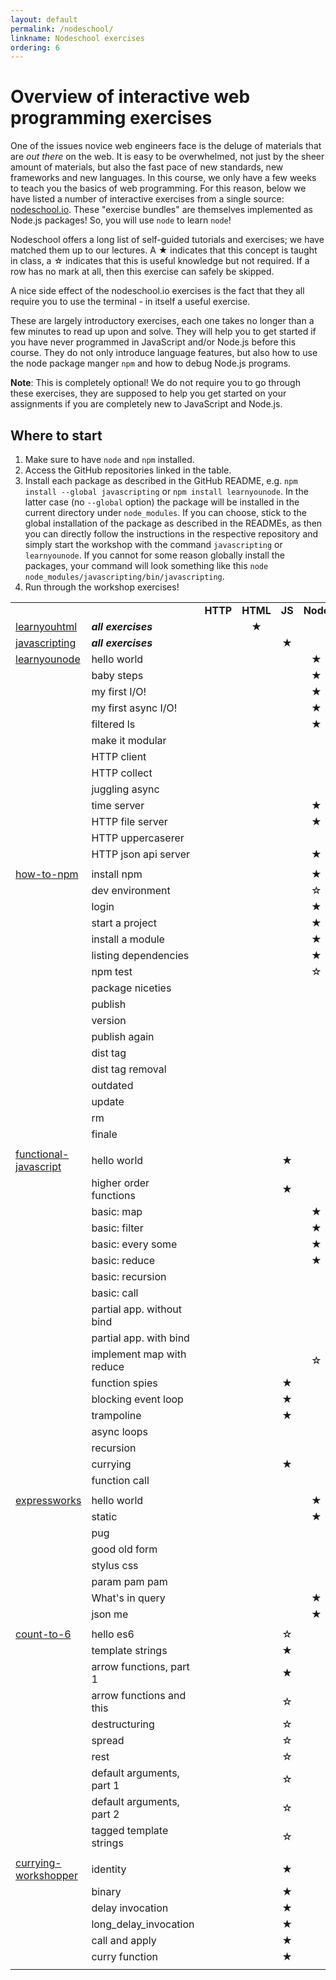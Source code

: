 ```yaml
---
layout: default
permalink: /nodeschool/
linkname: Nodeschool exercises
ordering: 6
---
```


# Overview of interactive web programming exercises

One of the issues novice web engineers face is the deluge of materials that are *out there* on the web. It is easy to be overwhelmed, not just by the sheer amount of materials, but also the fast pace of new standards, new frameworks and new languages. In this course, we only have a few weeks to teach you the basics of web programming. For this reason, below we have listed a number of interactive exercises from a single source: [nodeschool.io](https://nodeschool.io/). These "exercise bundles" are themselves implemented as Node.js packages! So, you will use `node` to learn `node`!

Nodeschool offers a long list of self-guided tutorials and exercises; we have matched them up to our lectures. A ★ indicates that this concept is taught in class, a ☆ indicates that this is useful knowledge but not required. If a row has no mark at all, then this exercise can safely be skipped.

A nice side effect of the nodeschool.io exercises is the fact that they all require you to use the terminal - in itself a useful exercise.

These are largely introductory exercises, each one takes no longer than a few minutes to read up upon and solve. They will help you to get started if you have never programmed in JavaScript and/or Node.js before this course. They do not only introduce language features, but also how to use the node package manger `npm` and how to debug Node.js programs.

**Note**: This is completely optional! We do not require you to go through these exercises, they are supposed to help you get started on your assignments if you are completely new to JavaScript and Node.js.


## Where to start

1. Make sure to have `node` and `npm` installed.
2. Access the GitHub repositories linked in the table.
3. Install each package as described in the GitHub README, e.g. `npm install --global javascripting` or `npm install learnyounode`. In the latter case (no `--global` option) the package will be installed in the current directory under `node_modules`. If you can choose, stick to the global installation of the package as described in the READMEs, as then you can directly follow the instructions in the respective repository and simply start the workshop with the command `javascripting` or `learnyounode`. If you cannot for some reason globally install the packages, your command will look something like this `node node_modules/javascripting/bin/javascripting`.
4. Run through the workshop exercises!

|                       |                           |        |         |              |           |       |              |                      |
|-----------------------|---------------------------|:--------:|:---------:|:--------------:|:-----------:|:-------:|:--------------:|:----------------------:|
|                       |                           | **HTTP** | **HTML** | **JS** | **Node** | **CSS** | **Node2** | **Sessions** |
| [learnyouhtml](https://github.com/denysdovhan/learnyouhtml)         | **_all exercises_**           |        | ★    |             |           |       |              |                      |
| [javascripting](https://www.github.com/sethvincent/javascripting)         | **_all exercises_**           |        |         | ★            |           |       |              |                      |
| [learnyounode](https://www.github.com/workshopper/learnyounode)          | hello world               |        |         |              | ★         |       |              |                      |
|                       | baby steps                |        |         |              | ★         |       |              |                      |
|                       | my first I/O!             |        |         |              | ★         |       |              |                      |
|                       | my first async I/O!       |        |         |              | ★         |       |              |                      |
|                       | filtered ls               |        |         |              | ★         |       |              |                      |
|                       | make it modular           |        |         |              |           |       | ★            |                      |
|                       | HTTP client               |        |         |              |           |       |              |                      |
|                       | HTTP collect              |        |         |              |           |       |              |                      |
|                       | juggling async            |        |         |              |           |       |              |                      |
|                       | time server               |        |         |              | ★         |       |              |                      |
|                       | HTTP file server          |        |         |              | ★         |       |              |                      |
|                       | HTTP uppercaserer         |        |         |              |           |       |              |                      |
|                       | HTTP json api server      |        |         |              | ★         |       |              |                      |
|                       |                           |        |         |              |           |       |              |                      |
| [how-to-npm](https://github.com/workshopper/how-to-npm)            | install npm               |        |         |              | ★         |       |              |                      |
|                       | dev environment           |        |         |              | ☆         |       |              |                      |
|                       | login                     |        |         |              | ★         |       |              |                      |
|                       | start a project           |        |         |              | ★         |       |              |                      |
|                       | install a module          |        |         |              | ★         |       |              |                      |
|                       | listing dependencies      |        |         |              | ★         |       |              |                      |
|                       | npm test                  |        |         |              | ☆         |       |              |                      |
|                       | package niceties          |        |         |              |           |       |              |                      |
|                       | publish                   |        |         |              |           |       |              |                      |
|                       | version                   |        |         |              |           |       |              |                      |
|                       | publish again             |        |         |              |           |       |              |                      |
|                       | dist tag                  |        |         |              |           |       |              |                      |
|                       | dist tag removal          |        |         |              |           |       |              |                      |
|                       | outdated                  |        |         |              |           |       |              |                      |
|                       | update                    |        |         |              |           |       |              |                      |
|                       | rm                        |        |         |              |           |       |              |                      |
|                       | finale                    |        |         |              |           |       |              |                      |
|                       |                           |        |         |              |           |       |              |                      |
| [functional-javascript](https://github.com/timoxley/functional-javascript-workshop) | hello world               |        |         | ★            |           |       |              |                      |
|                       | higher order functions    |        |         | ★            |           |       |              |                      |
|                       | basic: map                |        |         |              | ★         |       |              |                      |
|                       | basic: filter             |        |         |              | ★          |       |              |                      |
|                       | basic: every some             |        |         |              | ★          |       |              |                      |
|                       | basic: reduce             |        |         |              | ★          |       |              |                      |
|                       | basic: recursion          |        |         |              |           |       |              |                      |
|                       | basic: call               |        |         |              |           |       |              |                      |
|                       | partial app. without bind |        |         |              |           |       |              |                      |
|                       | partial app. with bind    |        |         |              |           |       |              |                      |
|                       | implement map with reduce |        |         |              | ☆          |       |              |                      |
|                       | function spies            |        |         | ★            |           |       |              |                      |
|                       | blocking event loop       |        |         | ★            |           |       |              |                      |
|                       | trampoline                |        |         | ★            |           |       |              |                      |
|                       | async loops               |        |         |              |           |       |              |                      |
|                       | recursion                 |        |         |              |           |       |              |                      |
|                       | currying                  |        |         | ★            |           |       |              |                      |
|                       | function call             |        |         |              |           |       |              |                      |
|                       |                           |        |         |              |           |       |              |                      |
| [expressworks](https://github.com/azat-co/expressworks)          | hello world               |        |         |              | ★         |       |              |                      |
|                       | static                    |        |         |              | ★         |       |              |                      |
|                       | pug                       |        |         |              |           |       | ★            |                      |
|                       | good old form             |        |         |              |           |       | ★            |                      |
|                       | stylus css                |        |         |              |           |       |              |                      |
|                       | param pam pam             |        |         |              |           |       | ★            |                      |
|                       | What's in query           |        |         |              | ★         |       |              |                      |
|                       | json me           |        |         |              | ★         |       |              |                      |
|                       |                           |        |         |              |           |       |              |                      |
| [count-to-6](https://github.com/domenic/count-to-6)            | hello es6                 |        |         | ☆            |           |       |              |                      |
|                       | template strings          |        |         | ★            |           |       |              |                      |
|                       | arrow functions, part 1   |        |         | ★            |           |       |              |                      |
|                       | arrow functions and this  |        |         | ☆            |           |       |              |                      |
|                       | destructuring             |        |         | ☆           |           |       |              |                      |
|                       | spread                    |        |         | ☆            |           |       |              |                      |
|                       | rest                      |        |         | ☆            |           |       |              |                      |
|                       | default arguments, part 1 |        |         | ☆            |           |       |              |                      |
|                       | default arguments, part 2 |        |         | ☆            |           |       |              |                      |
|                       | tagged template strings   |        |         | ☆           |           |       |              |                      |
|                       |                           |        |         |              |           |       |              |                      |
| [currying-workshopper](https://github.com/kishorsharma/currying-workshopper)  | identity                  |        |         | ★            |           |       |              |                      |
|                       | binary                    |        |         | ★            |           |       |              |                      |
|                       | delay invocation          |        |         | ★            |           |       |              |                      |
|                       | long_delay_invocation     |        |         | ★            |           |       |              |                      |
|                       | call and apply            |        |         | ★            |           |       |              |                      |
|                       | curry function            |        |         | ★            |           |       |              |                      |
|                       |                           |        |         |              |           |       |              |                      |
